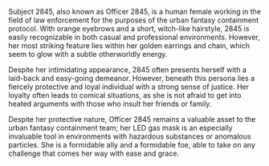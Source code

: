 Subject 2845, also known as Officer 2845, is a human female working in the field of law enforcement for the purposes of the urban fantasy containment protocol. With orange eyebrows and a short, witch-like hairstyle, 2845 is easily recognizable in both casual and professional environments. However, her most striking feature lies within her golden earrings and chain, which seem to glow with a subtle otherworldly energy.

Despite her intimidating appearance, 2845 often presents herself with a laid-back and easy-going demeanor. However, beneath this persona lies a fiercely protective and loyal individual with a strong sense of justice. Her loyalty often leads to comical situations, as she is not afraid to get into heated arguments with those who insult her friends or family.

Despite her protective nature, Officer 2845 remains a valuable asset to the urban fantasy containment team; her LED gas mask is an especially invaluable tool in environments with hazardous substances or anomalous particles. She is a formidable ally and a formidable foe, able to take on any challenge that comes her way with ease and grace.
